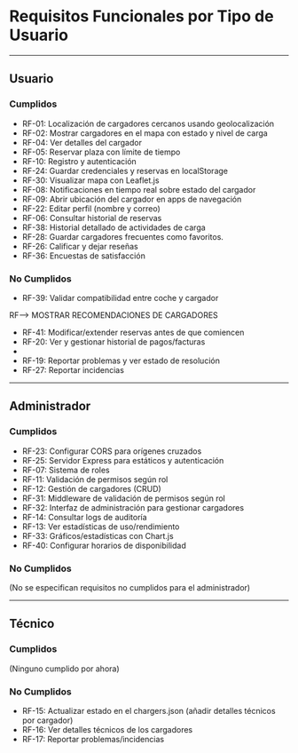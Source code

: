 # Requisitos Funcionales por Tipo de Usuario

---

## Usuario

### Cumplidos
- RF-01: Localización de cargadores cercanos usando geolocalización
- RF-02: Mostrar cargadores en el mapa con estado y nivel de carga
- RF-04: Ver detalles del cargador
- RF-05: Reservar plaza con límite de tiempo
- RF-10: Registro y autenticación
- RF-24: Guardar credenciales y reservas en localStorage
- RF-30: Visualizar mapa con Leaflet.js
- RF-08: Notificaciones en tiempo real sobre estado del cargador
- RF-09: Abrir ubicación del cargador en apps de navegación
- RF-22: Editar perfil (nombre y correo)
- RF-06: Consultar historial de reservas
- RF-38: Historial detallado de actividades de carga
- RF-28: Guardar cargadores frecuentes como favoritos.
- RF-26: Calificar y dejar reseñas
- RF-36: Encuestas de satisfacción 

### No Cumplidos
- RF-39: Validar compatibilidad entre coche y cargador

RF--> MOSTRAR RECOMENDACIONES DE CARGADORES

- RF-41: Modificar/extender reservas antes de que comiencen
- RF-20: Ver y gestionar historial de pagos/facturas
- 
- RF-19: Reportar problemas y ver estado de resolución
- RF-27: Reportar incidencias
---

## Administrador

### Cumplidos
- RF-23: Configurar CORS para orígenes cruzados
- RF-25: Servidor Express para estáticos y autenticación
- RF-07: Sistema de roles
- RF-11: Validación de permisos según rol
- RF-12: Gestión de cargadores (CRUD)
- RF-31: Middleware de validación de permisos según rol
- RF-32: Interfaz de administración para gestionar cargadores
- RF-14: Consultar logs de auditoría
- RF-13: Ver estadísticas de uso/rendimiento
- RF-33: Gráficos/estadísticas con Chart.js
- RF-40: Configurar horarios de disponibilidad

### No Cumplidos
(No se especifican requisitos no cumplidos para el administrador)

---

## Técnico

### Cumplidos
(Ninguno cumplido por ahora)

### No Cumplidos
- RF-15: Actualizar estado en el chargers.json (añadir detalles técnicos por cargador)
- RF-16: Ver detalles técnicos de los cargadores
- RF-17: Reportar problemas/incidencias  
